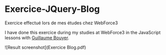 # Exercice-JQuery-Blog

Exercice effectué lors de mes études chez WebForce3

I have done this exercice during my studies at WebForce3 in the JavaScript lessons with [Guillaume Bouyer](https://linkedin.com/in/guillaume-bouyer-872034175).


![Result screenshot](Exercice Blog.pdf)
